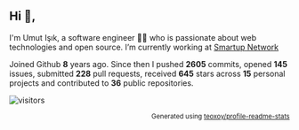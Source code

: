 ## Hi 👋, 
I'm Umut Işık, a software engineer 👨‍💻 who is passionate about web technologies and open source. I’m currently working at [Smartup Network](https://smartup.network/)

Joined Github **8** years ago. Since then I pushed **2605** commits, opened **145** issues, submitted **228** pull requests, received **645** stars across **15** personal projects and contributed to **36** public repositories.

![visitors](https://visitor-badge.glitch.me/badge?page_id=umutphp.umutphp)

<p align="right"><sub>Generated using <a href="https://github.com/marketplace/actions/profile-readme-stats">teoxoy/profile-readme-stats</a></sub></p>
